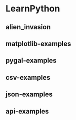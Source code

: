 # LearnPython


## alien_invasion

## matplotlib-examples

## pygal-examples

## csv-examples

## json-examples

## api-examples

